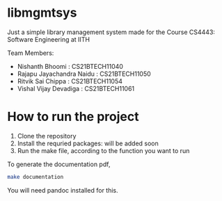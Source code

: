 # libmgmtsys

Just a simple library management system made for the Course CS4443: Software Engineering at IITH

Team Members:

- Nishanth Bhoomi : CS21BTECH11040
- Rajapu Jayachandra Naidu : CS21BTECH11050
- Ritvik Sai Chippa : CS21BTECH11054
- Vishal Vijay Devadiga : CS21BTECH11061

# How to run the project

1. Clone the repository
2. Install the requried packages: will be added soon
3. Run the make file, according to the function you want to run

To generate the documentation pdf,
```bash
make documentation
```
You will need pandoc installed for this.